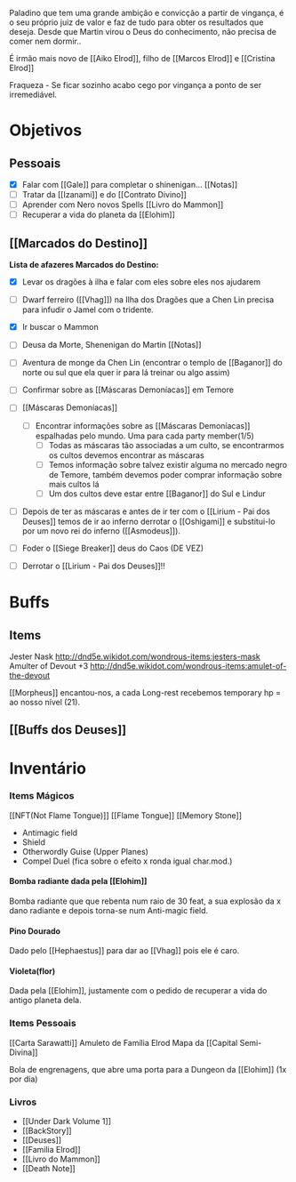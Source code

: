 
Paladino que tem uma grande ambição e convicção a partir de vingança, é o seu próprio juiz de valor e faz de tudo para obter os resultados que deseja.
Desde que Martin virou o Deus do conhecimento, não precisa de comer nem dormir..

É irmão mais novo de [[Aiko Elrod]], filho de [[Marcos Elrod]] e [[Cristina Elrod]]

Fraqueza - Se ficar sozinho acabo cego por vingança a ponto de ser irremediável.
# Objetivos 

## Pessoais

- [x] Falar com [[Gale]] para completar o shinenigan... [[Notas]]
- [ ] Tratar da [[Izanami]] e do [[Contrato Divino]]
- [ ] Aprender com Nero novos Spells [[Livro do Mammon]]
- [ ] Recuperar a vida do planeta da [[Elohim]]
## [[Marcados do Destino]]
**Lista de afazeres Marcados do Destino:**

- [x] Levar os dragões à ilha e falar com eles sobre eles nos ajudarem
- [ ] Dwarf ferreiro ([[Vhag]]) na Ilha dos Dragões que a Chen Lin precisa para infudir o Jamel com o tridente.
- [x] Ir buscar o Mammon
- [ ] Deusa da Morte, Shenenigan do Martin [[Notas]]
- [ ] Aventura de monge da Chen Lin (encontrar o templo de [[Baganor]] do norte ou sul que ela quer ir para lá treinar ou algo assim)
- [ ] Confirmar sobre as [[Máscaras Demoníacas]] em Temore

- [ ] [[Máscaras Demoníacas]]
    - [ ] Encontrar informações sobre as [[Máscaras Demoníacas]] espalhadas pelo mundo. Uma para cada party member(1/5)
        - [ ] Todas as máscaras tão associadas a um culto, se encontrarmos os cultos devemos encontrar as máscaras
        - [ ] Temos informação sobre talvez existir alguma no mercado negro de Temore, também devemos poder comprar informação sobre mais cultos lá
        - [ ] Um dos cultos deve estar entre [[Baganor]] do Sul e Lindur
- [ ] Depois de ter as máscaras e  antes de ir ter com o [[Lirium - Pai dos Deuses]] temos de ir ao inferno derrotar o [[Oshigami]] e substitui-lo por um novo rei do inferno ([[Asmodeus]]).
- [ ] Foder o [[Siege Breaker]] deus do Caos (DE VEZ)
- [ ] Derrotar o [[Lirium - Pai dos Deuses]]!!

# Buffs
## Items
Jester Nask http://dnd5e.wikidot.com/wondrous-items:jesters-mask
Amulter of Devout +3 http://dnd5e.wikidot.com/wondrous-items:amulet-of-the-devout

[[Morpheus]] encantou-nos, a cada Long-rest recebemos temporary hp = ao nosso nível (21).
## [[Buffs dos Deuses]]
# Inventário
### Items Mágicos
[[NFT(Not Flame Tongue)]]
[[Flame Tongue]]
[[Memory Stone]] 
- Antimagic field
- Shield 
- Otherwordly Guise (Upper Planes)
- Compel Duel (fica sobre o efeito x ronda igual char.mod.)


#### Bomba radiante dada pela [[Elohim]]
Bomba radiante que que rebenta num raio de 30 feat, a sua explosão da x dano radiante e depois torna-se num Anti-magic field.
#### Pino Dourado 
Dado pelo [[Hephaestus]] para dar ao [[Vhag]] pois ele é caro.
#### Violeta(flor)
Dada pela [[Elohim]], justamente com o pedido de recuperar a vida do antigo planeta dela.
### Items Pessoais
[[Carta Sarawatti]]
Amuleto de Família Elrod
Mapa da [[Capital Semi-Divina]]

Bola de engrenagens, que abre uma porta para a Dungeon da [[Elohim]] (1x por dia)
### Livros
- [[Under Dark Volume 1]]
- [[BackStory]]
- [[Deuses]]
- [[Familia Elrod]]
- [[Livro do Mammon]]
- [[Death Note]]


